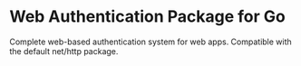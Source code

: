# Web Authentication Package for Go

Complete web-based authentication system for web apps. Compatible with the default net/http package.


